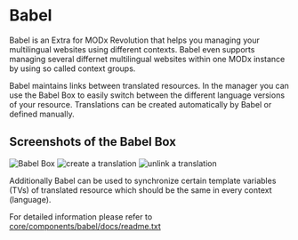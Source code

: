 Babel
=============

Babel is an Extra for MODx Revolution that helps you managing your multilingual
websites using different contexts. Babel even supports managing several differnet
multilingual websites within one MODx instance by using so called context groups.

Babel maintains links between translated resources. In the manager you can use 
the Babel Box to easily switch between the different language versions
of your resource. Translations can be created automatically by Babel or defined 
manually.

Screenshots of the Babel Box
-------------
![Babel Box](https://github.com/mikrobi/babel/raw/master/screenshots/babel-box.png "Babel Box")
![create a translation](https://github.com/mikrobi/babel/raw/master/screenshots/babel-box-translate.png "create a translation")
![unlink a translation](https://github.com/mikrobi/babel/raw/master/screenshots/babel-box-unlink.png "unlink a translation")

Additionally Babel can be used to synchronize certain template variables (TVs)
of translated resource which should be the same in every context (language).

For detailed information please refer to [core/components/babel/docs/readme.txt](https://github.com/mikrobi/babel/blob/master/core/components/babel/docs/readme.txt "readme.txt")